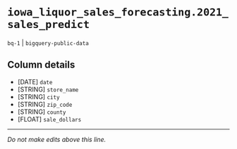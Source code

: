 # `iowa_liquor_sales_forecasting.2021_sales_predict`
`bq-1` | `bigquery-public-data`

## Column details
* [DATE]      `date`
* [STRING]    `store_name`
* [STRING]    `city`
* [STRING]    `zip_code`
* [STRING]    `county`
* [FLOAT]     `sale_dollars`

-------------------------------------------------------------------------------
*Do not make edits above this line.*
